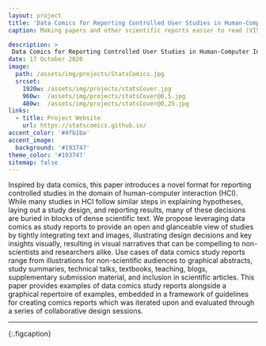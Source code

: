 ```yaml
---
layout: project
title: 'Data Comics for Reporting Controlled User Studies in Human-Computer Interaction'
caption: Making papers and other scientific reports easier to read (VIS 2020)

description: >
 Data Comics for Reporting Controlled User Studies in Human-Computer Interaction: Zezhong Wang, Jacob Ritchie, Jingtao Zhou, Fanny Chevalier, Benjamin Bach IEEE Transactions on Visualization and Computer Graphics (TVCG) 2021 (IEEE VIS, 2020))
date: 17 October 2020
image: 
  path: /assets/img/projects/StatsComics.jpg
  srcset: 
    1920w: /assets/img/projects/statsCover.jpg
    960w:  /assets/img/projects/statsCover@0,5.jpg
    480w:  /assets/img/projects/statsCover@0,25.jpg
links:
  - title: Project Website 
    url: https://statscomics.github.io/
accent_color: '#4fb1ba'
accent_image:
  background: '#193747'
theme_color: '#193747'
sitemap: false
---
```


Inspired by data comics, this paper introduces a novel format for reporting controlled studies in the domain of human-computer interaction (HCI). While many studies in HCI follow similar steps in explaining hypotheses, laying out a study design, and reporting results, many of these decisions are buried in blocks of dense scientific text. We propose leveraging data comics as study reports to provide an open and glanceable view of studies by tightly integrating text and images, illustrating design decisions and key insights visually, resulting in visual narratives that can be compelling to non-scientists and researchers alike. Use cases of data comics study reports range from illustrations for non-scientific audiences to graphical abstracts, study summaries, technical talks, textbooks, teaching, blogs, supplementary submission material, and inclusion in scientific articles. This paper provides examples of data comics study reports alongside a graphical repertoire of examples, embedded in a framework of guidelines for creating comics reports which was iterated upon and evaluated through a series of collaborative design sessions.


---
{:.figcaption}
